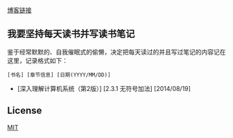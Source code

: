 [博客链接](http://myspes.info)

## 我要坚持每天读书并写读书笔记

鉴于经常默默的、自我催眠式的偷懒，决定把每天读过的并且写过笔记的内容记在这里，记录格式如下：

	[书名] [章节信息] [日期(YYYY/MM/DD)]

* [深入理解计算机系统（第2版）] [2.3.1 无符号加法] [2014/08/19]

## License

[MIT](http://opensource.org/licenses/MIT)
